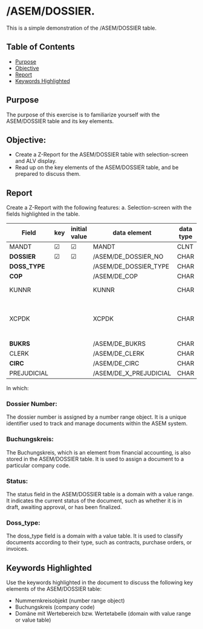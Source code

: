 # /ASEM/DOSSIER.

This is a simple demonstration of the /ASEM/DOSSIER table.

## Table of Contents
- [Purpose](#Purpose)
- [Objective](#Objective)
- [Report](#Report)
- [Keywords Highlighted](#Keywords-Highlighted)

## Purpose

The purpose of this exercise is to familiarize yourself with the ASEM/DOSSIER table and its key elements.

## Objective:

- Create a Z-Report for the ASEM/DOSSIER table with selection-screen and ALV display.
- Read up on the key elements of the ASEM/DOSSIER table, and be prepared to discuss them.

## Report

Create a Z-Report with the following features:
a. Selection-screen with the fields highlighted in the table.

| Field         | key      | initial value | data element             | data type | length | decimal | short description                             |
|---------------|----------|---------------|--------------------------|-----------|--------|---------|-----------------------------------------------|
| MANDT         | &#x2611; | &#x2611;      | MANDT                    | CLNT      | 3      |         | Client                                        |
| **DOSSIER**   | &#x2611; | &#x2611;      | /ASEM/DE_DOSSIER_NO      | CHAR      | 10     |         |                                               |
| **DOSS_TYPE** |          |               | /ASEM/DE_DOSSIER_TYPE    | CHAR      | 4      |         |                                               |
| **COP**       |          |               | /ASEM/DE_COP             | CHAR      | 10     |         |                                               |
| KUNNR         |          |               | KUNNR                    | CHAR      | 10     |         | Customer Number                               |
| XCPDK         |          |               | XCPDK                    | CHAR      | 1      |         | Indicator: Is the account a one-time account? |
| **BUKRS**     |          |               | /ASEM/DE_BUKRS           | CHAR      | 4      |         |                                               |
| CLERK         |          |               | /ASEM/DE_CLERK           | CHAR      | 10     |         |                                               |
| **CIRC**      |          |               | /ASEM/DE_CIRC            | CHAR      | 4      |         |                                               |
| PREJUDICIAL   |          |               | /ASEM/DE_X_PREJUDICIAL   | CHAR      | 1      |         |                                               |

In which:

### Dossier Number:

The dossier number is assigned by a number range object. It is a unique identifier used to track and manage documents within the ASEM system.

### Buchungskreis:

The Buchungskreis, which is an element from financial accounting, is also stored in the ASEM/DOSSIER table. It is used to assign a document to a particular company code.

### Status:

The status field in the ASEM/DOSSIER table is a domain with a value range. It indicates the current status of the document, such as whether it is in draft, awaiting approval, or has been finalized.

### Doss_type:

The doss_type field is a domain with a value table. It is used to classify documents according to their type, such as contracts, purchase orders, or invoices.

## Keywords Highlighted

Use the keywords highlighted in the document to discuss the following key elements of the ASEM/DOSSIER table:
- Nummernkreisobjekt (number range object)
- Buchungskreis (company code)
- Domäne mit Wertebereich bzw. Wertetabelle (domain with value range or value table)
